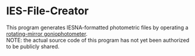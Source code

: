 # IES-File-Creator
This program generates IESNA-formatted photometric files by operating a <a href="https://www.google.com/search?q=goniophotometer+rotating+mirror&hl=en&biw=1587&bih=867&site=webhp&source=lnms&tbm=isch&sa=X&ei=qq4kVZDzMoqbyQSFkYDgDQ&sqi=2&ved=0CAcQ_AUoAg">rotating-mirror goniophotometer</a>.
<br>
NOTE: the actual source code of this program has not yet been authorized to be publicly shared.
